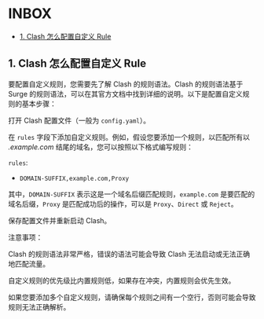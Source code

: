 # INBOX <!-- omit in toc -->

- [1. Clash 怎么配置自定义 Rule](#1-clash-怎么配置自定义-rule)

## 1. Clash 怎么配置自定义 Rule

要配置自定义规则，您需要先了解 Clash 的规则语法。Clash 的规则语法基于 Surge 的规则语法，可以在其官方文档中找到详细的说明。以下是配置自定义规则的基本步骤：

打开 Clash 配置文件（一般为 `config.yaml`）。

在 `rules` 字段下添加自定义规则。例如，假设您要添加一个规则，以匹配所有以 *.example.com* 结尾的域名，您可以按照以下格式编写规则：

`rules`:

- `DOMAIN-SUFFIX,example.com,Proxy`

其中，`DOMAIN-SUFFIX` 表示这是一个域名后缀匹配规则，`example.com` 是要匹配的域名后缀，`Proxy` 是匹配成功后的操作，可以是 `Proxy`、`Direct` 或 `Reject`。

保存配置文件并重新启动 Clash。

注意事项：

Clash 的规则语法非常严格，错误的语法可能会导致 Clash 无法启动或无法正确地匹配流量。

自定义规则的优先级比内置规则低，如果存在冲突，内置规则会优先生效。

如果您要添加多个自定义规则，请确保每个规则之间有一个空行，否则可能会导致规则无法正确解析。
